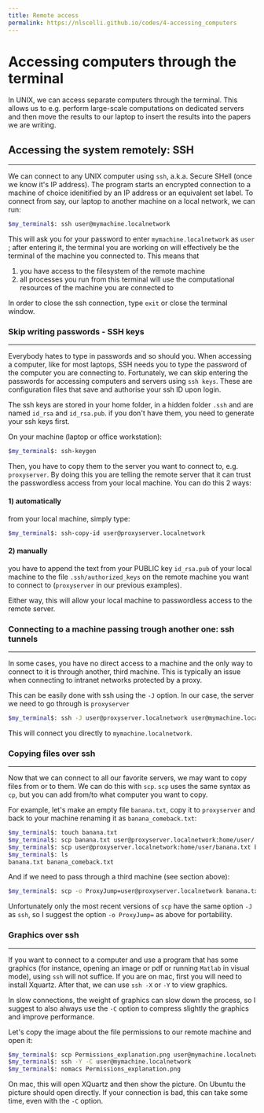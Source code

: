 ```yaml
---
title: Remote access
permalink: https://nlscelli.github.io/codes/4-accessing_computers
---
```

# Accessing computers through the terminal
In UNIX, we can access separate computers through the terminal. This allows us to e.g. perform large-scale computations on dedicated servers and then move the results to our laptop to insert the results into the papers we are writing.

## Accessing the system remotely: SSH
---
We can connect to any UNIX computer using `ssh`, a.k.a. Secure SHell (once we know it's IP address). The program starts an encrypted connection to a machine of choice idenitified by an IP address or an equivalent set label. To connect from say, our laptop to another machine on a local network, we can run:

```bash
$my_terminal$: ssh user@mymachine.localnetwork
```

This will ask you for your password to enter `mymachine.localnetwork` as `user` ; after entering it, the terminal you are working on will effectively be the terminal of the machine you connected to. This means that
1. you have access to the filesystem of the remote machine
2. all processes you run from this terminal will use the computational resources of the machine you are connected to

In order to close the ssh connection, type `exit` or close the terminal window.

### Skip writing passwords - SSH keys
---
Everybody hates to type in passwords and so should you. When accessing a computer, like for most laptops, SSH needs you to type the password of the computer you are connecting to. Fortunately, we can skip entering the passwords for accessing computers and servers using `ssh keys`. These are configuration files that save and authorise your ssh ID upon login.

The ssh keys are stored in your home folder, in a hidden folder `.ssh` and are named `id_rsa` and `id_rsa.pub`. if you don't have them, you need to generate your ssh keys first.

On your machine (laptop or office workstation):

```bash
$my_terminal$: ssh-keygen
```
Then, you have to copy them to the server you want to connect to, e.g. `proxyserver`. By doing this you are telling the remote server that it can trust the passwordless access from your local machine. You can do this 2 ways:

#### 1) automatically
from your local machine, simply type:
```bash
$my_terminal$: ssh-copy-id user@proxyserver.localnetwork
```

#### 2) manually
you have to append the text from your PUBLIC key `id_rsa.pub` of your local machine to the file `.ssh/authorized_keys` on the remote machine you want to connect to (`proxyserver` in our previous examples).

Either way, this will allow your local machine to passwordless access to the remote server.

### Connecting to a machine passing trough another one: ssh tunnels
---
In some cases, you have no direct access to a machine and the only way to connect to it is through another, third machine. This is typically an issue when connecting to intranet networks protected by a proxy.

This can be easily done with ssh using the `-J` option. In our case, the server we need to go through is `proxyserver`
```bash
$my_terminal$: ssh -J user@proxyserver.localnetwork user@mymachine.localnetwork
```
This will connect you directly to `mymachine.localnetwork`.

### Copying files over ssh
---
Now that we can connect to all our favorite servers, we may want to copy files from or to them. We can do this with `scp`. `scp` uses the same syntax as `cp`, but you can add from/to what computer you want to copy.

For example, let's make an empty file `banana.txt`, copy it to `proxyserver` and back to your machine renaming it as `banana_comeback.txt`:

```bash
$my_terminal$: touch banana.txt
$my_terminal$: scp banana.txt user@proxyserver.localnetwork:home/user/.
$my_terminal$: scp user@proxyserver.localnetwork:home/user/banana.txt banana_comeback.txt
$my_terminal$: ls
banana.txt banana_comeback.txt
```

And if we need to pass through a third machine (see section above):
```bash
$my_terminal$: scp -o ProxyJump=user@proxyserver.localnetwork banana.txt user@mymachine.localnetwork:home/user/.
```
Unfortunately only the most recent versions of `scp` have the same option `-J` as `ssh`, so I suggest the option `-o ProxyJump=` as above for portability.

### Graphics over ssh
---
If you want to connect to a computer and use a program that has some graphics (for instance, opening an image or pdf or running `Matlab` in visual mode), using `ssh` will not suffice. If you are on mac, first you will need to install Xquartz. After that, we can use `ssh -X` or `-Y` to view graphics.

In slow connections, the weight of graphics can slow down the process, so I suggest to also always use the `-C` option to compress slightly the graphics and improve performance.

Let's copy the image about the file permissions to our remote machine and open it:
```bash
$my_terminal$: scp Permissions_explanation.png user@mymachine.localnetwork:home/user/.
$my_terminal$: ssh -Y -C user@mymachine.localnetwork
$my_terminal$: nomacs Permissions_explanation.png
```
On mac, this will open XQuartz and then show the picture. On Ubuntu the picture should open directly. If your connection is bad, this can take some time, even with the `-C` option.
